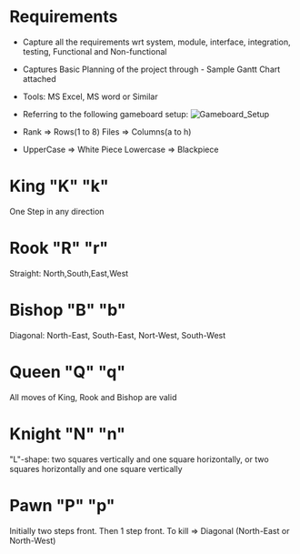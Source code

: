 # Requirements

* Capture all the requirements wrt system, module, interface, integration, testing, Functional and Non-functional
* Captures Basic Planning of the project through - Sample Gantt Chart attached

* Tools: MS Excel, MS word or Similar
* Referring to the following gameboard setup:
![Gameboard_Setup](https://github.com/nuPURohit/LTTS_MiniProject_StepIn/blob/main/6_ImagesAndVideos/Screenshot%202021-04-12%20163251.png)
* Rank => Rows(1 to 8)  Files => Columns(a to h)
* UpperCase => White Piece Lowercase => Blackpiece
# King "K" "k" 
One Step in any direction
# Rook "R" "r"
Straight: North,South,East,West
# Bishop "B" "b"
Diagonal: North-East, South-East, Nort-West, South-West
# Queen "Q" "q"
All moves of King, Rook and Bishop are valid
# Knight "N" "n"
"L"-shape: two squares vertically and one square horizontally, or two squares horizontally and one square vertically
# Pawn "P" "p"
Initially two steps front. Then 1 step front. To kill => Diagonal (North-East or North-West)
